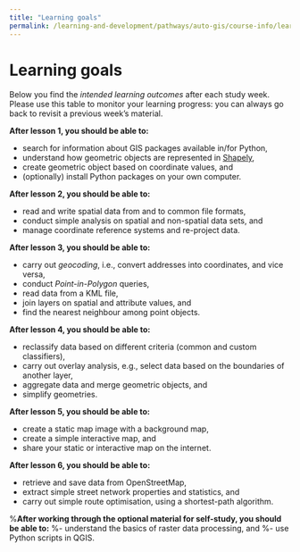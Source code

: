 ```yaml
---
title: "Learning goals"
permalink: /learning-and-development/pathways/auto-gis/course-info/learning-goals/
---
```



# Learning goals

Below you find the *intended learning outcomes* after each study week. Please
use this table to monitor your learning progress: you can always go back to
revisit a previous week’s material.


**After lesson 1, you should be able to:**

- search for information about GIS packages available in/for Python,
- understand how geometric objects are represented in
  [Shapely](https://shapely.readthedocs.io/),
- create geometric object based on coordinate values, and
- (optionally) install Python packages on your own computer.

**After lesson 2, you should be able to:**
- read and write spatial data from and to common file formats,
- conduct simple analysis on spatial and non-spatial data sets, and
- manage coordinate reference systems and re-project data.

**After lesson 3, you should be able to:**
- carry out *geocoding*, i.e., convert addresses into coordinates,
  and vice versa,
- conduct *Point-in-Polygon* queries,
- read data from a KML file,
- join layers on spatial and attribute values, and
- find the nearest neighbour among point objects.

**After lesson 4, you should be able to:**
- reclassify data based on different criteria (common and custom classifiers),
- carry out overlay analysis, e.g., select data based on the boundaries of
  another layer,
- aggregate data and merge geometric objects, and
- simplify geometries.

**After lesson 5, you should be able to:**
- create a static map image with a background map,
- create a simple interactive map, and
- share your static or interactive map on the internet.

**After lesson 6, you should be able to:**
- retrieve and save data from OpenStreetMap,
- extract simple street network properties and statistics, and
- carry out simple route optimisation, using a shortest-path algorithm.

%**After working through the optional material for self-study, you should be able to:**
%- understand the basics of raster data processing, and
%- use Python scripts in QGIS.

